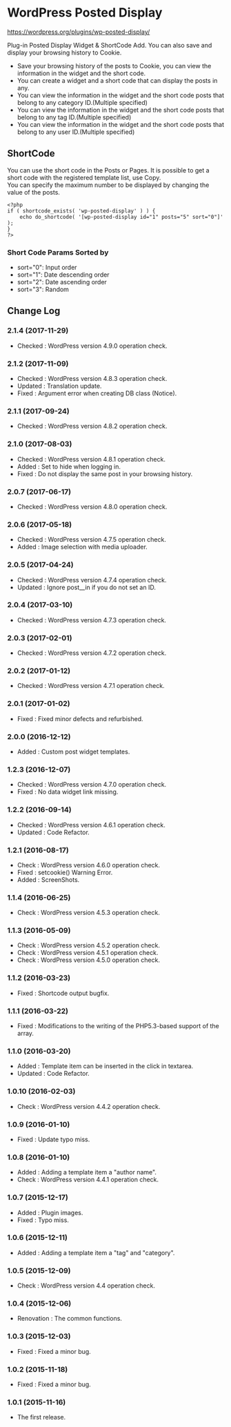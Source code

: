 # WordPress Posted Display
https://wordpress.org/plugins/wp-posted-display/

Plug-in Posted Display Widget & ShortCode Add.
You can also save and display your browsing history to Cookie.

* Save your browsing history of the posts to Cookie, you can view the information in the widget and the short code.
* You can create a widget and a short code that can display the posts in any.
* You can view the information in the widget and the short code posts that belong to any category ID.(Multiple specified)
* You can view the information in the widget and the short code posts that belong to any tag ID.(Multiple specified)
* You can view the information in the widget and the short code posts that belong to any user ID.(Multiple specified)

## ShortCode
You can use the short code in the Posts or Pages. It is possible to get a short code with the registered template list, use Copy.  
You can specify the maximum number to be displayed by changing the value of the posts.

```
<?php
if ( shortcode_exists( 'wp-posted-display' ) ) {
	echo do_shortcode( '[wp-posted-display id="1" posts="5" sort="0"]' );
}
?>
```

### Short Code Params Sorted by
- sort="0": Input order
- sort="1": Date descending order
- sort="2": Date ascending order
- sort="3": Random

## Change Log

### 2.1.4 (2017-11-29)
- Checked : WordPress version 4.9.0 operation check.

### 2.1.2 (2017-11-09)
- Checked : WordPress version 4.8.3 operation check.
- Updated : Translation update.
- Fixed : Argument error when creating DB class (Notice).

### 2.1.1 (2017-09-24)
- Checked : WordPress version 4.8.2 operation check.

### 2.1.0 (2017-08-03)
- Checked : WordPress version 4.8.1 operation check.
- Added : Set to hide when logging in.
- Fixed : Do not display the same post in your browsing history.

### 2.0.7 (2017-06-17)
- Checked : WordPress version 4.8.0 operation check.

### 2.0.6 (2017-05-18)
- Checked : WordPress version 4.7.5 operation check.
- Added : Image selection with media uploader.

### 2.0.5 (2017-04-24)
- Checked : WordPress version 4.7.4 operation check.
- Updated : Ignore post__in if you do not set an ID.

### 2.0.4 (2017-03-10)
- Checked : WordPress version 4.7.3 operation check.

### 2.0.3 (2017-02-01)
- Checked : WordPress version 4.7.2 operation check.

### 2.0.2 (2017-01-12)
- Checked : WordPress version 4.7.1 operation check.

### 2.0.1 (2017-01-02)
- Fixed : Fixed minor defects and refurbished.

### 2.0.0 (2016-12-12)
- Added : Custom post widget templates.

### 1.2.3 (2016-12-07)
- Checked : WordPress version 4.7.0 operation check.
- Fixed : No data widget link missing.

### 1.2.2 (2016-09-14)
- Checked : WordPress version 4.6.1 operation check.
- Updated : Code Refactor.

### 1.2.1 (2016-08-17)
- Check : WordPress version 4.6.0 operation check.
- Fixed : setcookie() Warning Error.
- Added : ScreenShots.

### 1.1.4 (2016-06-25)
- Check : WordPress version 4.5.3 operation check.

### 1.1.3 (2016-05-09)
- Check : WordPress version 4.5.2 operation check.
- Check : WordPress version 4.5.1 operation check.
- Check : WordPress version 4.5.0 operation check.

### 1.1.2 (2016-03-23)
- Fixed : Shortcode output bugfix.

### 1.1.1 (2016-03-22)
- Fixed : Modifications to the writing of the PHP5.3-based support of the array.

### 1.1.0 (2016-03-20)
- Added : Template item can be inserted in the click in textarea.
- Updated : Code Refactor.

### 1.0.10 (2016-02-03)
- Check : WordPress version 4.4.2 operation check.

### 1.0.9 (2016-01-10)
- Fixed : Update typo miss.

### 1.0.8 (2016-01-10)
- Added : Adding a template item a "author name".
- Check : WordPress version 4.4.1 operation check.

### 1.0.7 (2015-12-17)
- Added : Plugin images.
- Fixed : Typo miss.

### 1.0.6 (2015-12-11)
- Added : Adding a template item a "tag" and "category".

### 1.0.5 (2015-12-09)
- Check : WordPress version 4.4 operation check.

### 1.0.4 (2015-12-06)
- Renovation : The common functions.

### 1.0.3 (2015-12-03)
- Fixed : Fixed a minor bug.

### 1.0.2 (2015-11-18)
- Fixed : Fixed a minor bug.

### 1.0.1 (2015-11-16)
- The first release.
